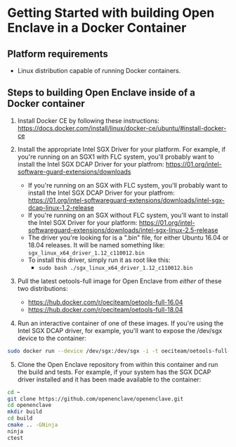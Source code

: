 # Getting Started with building Open Enclave in a Docker Container

## Platform requirements

- Linux distribution capable of running Docker containers.

## Steps to building Open Enclave inside of a Docker container

1. Install Docker CE by following these instructions: https://docs.docker.com/install/linux/docker-ce/ubuntu/#install-docker-ce

2. Install the appropriate Intel SGX Driver for your platform. For example, if you're running on an SGX1 with FLC system, you'll probably want to install the Intel SGX DCAP Driver for your platfrom: https://01.org/intel-software-guard-extensions/downloads
    - If you're running on an SGX with FLC system, you'll probably want to install the Intel SGX DCAP Driver for your platfrom: https://01.org/intel-softwareguard-extensions/downloads/intel-sgx-dcap-linux-1.2-release
    - If you're running on an SGX without FLC system, you'll want to install the Intel SGX Driver for your platform: https://01.org/intel-softwareguard-extensions/downloads/intel-sgx-linux-2.5-release
    - The driver you're looking for is a ".bin" file, for either Ubuntu 16.04 or 18.04 releases. It will be named something like: `sgx_linux_x64_driver_1.12_c110012.bin`
    - To install this driver, simply run it as root like this:
        - `sudo bash ./sgx_linux_x64_driver_1.12_c110012.bin`

3. Pull the latest oetools-full image for Open Enclave from *either* of these two distributions:
    - https://hub.docker.com/r/oeciteam/oetools-full-16.04
    - https://hub.docker.com/r/oeciteam/oetools-full-18.04

4. Run an interactive container of one of these images. If you're using the Intel SGX DCAP driver, for example, you'll want to expose the /dev/sgx device to the container:
```bash
sudo docker run --device /dev/sgx:/dev/sgx -i -t oeciteam/oetools-full-18.04 bash
```

5. Clone the Open Enclave repository from within this container and run the build and tests. For example, if your system has the SGX DCAP driver installed and it has been made available to the container:
```bash
cd ~
git clone https://github.com/openenclave/openenclave.git
cd openenclave
mkdir build
cd build
cmake .. -GNinja
ninja
ctest
```
